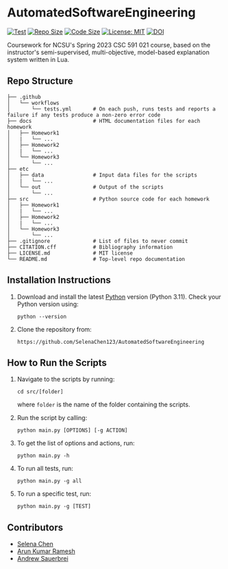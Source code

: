 # AutomatedSoftwareEngineering

[![Test](https://github.com/SelenaChen123/AutomatedSoftwareEngineering/actions/workflows/tests.yml/badge.svg)](https://github.com/SelenaChen123/AutomatedSoftwareEngineering/actions/workflows/tests.yml)
[![Repo Size](https://img.shields.io/github/repo-size/SelenaChen123/AutomatedSoftwareEngineering)](https://github.com/SelenaChen123/AutomatedSoftwareEngineering)
[![Code Size](https://img.shields.io/github/languages/code-size/SelenaChen123/AutomatedSoftwareEngineering)](https://github.com/SelenaChen123/AutomatedSoftwareEngineering)
[![License: MIT](https://img.shields.io/badge/License-MIT-yellow.svg)](https://opensource.org/licenses/MIT)
[![DOI](https://zenodo.org/badge/589330639.svg)](https://zenodo.org/badge/latestdoi/589330639)

Coursework for NCSU's Spring 2023 CSC 591 021 course, based on the instructor's semi-supervised, multi-objective, model-based explanation system written in Lua.

## Repo Structure

```
├── .github
│   └── workflows
│       └── tests.yml       # On each push, runs tests and reports a failure if any tests produce a non-zero error code
├── docs                    # HTML documentation files for each homework
│   ├── Homework1
│   |   └── ...
│   ├── Homework2
│   |   └── ...
│   └── Homework3
│       └── ...
├── etc
│   ├── data                # Input data files for the scripts
│   |   └── ...
│   └── out                 # Output of the scripts
│       └── ...
├── src                     # Python source code for each homework
│   ├── Homework1
│   |   └── ...
│   ├── Homework2
│   |   └── ...
│   └── Homework3
│       └── ...
├── .gitignore              # List of files to never commit
├── CITATION.cff            # Bibliography information
├── LICENSE.md              # MIT license
└── README.md               # Top-level repo documentation

```

## Installation Instructions

1. Download and install the latest [Python](https://www.python.org/downloads/) version (Python 3.11). Check your Python version using: 

    `python --version`

2. Clone the repository from:

    `https://github.com/SelenaChen123/AutomatedSoftwareEngineering`

## How to Run the Scripts

1. Navigate to the scripts by running:

    `cd src/[folder]`

    where `folder` is the name of the folder containing the scripts.

2. Run the script by calling:
  
    `python main.py [OPTIONS] [-g ACTION]`

3. To get the list of options and actions, run:
   
    `python main.py -h`
  
4. To run all tests, run:
  
   `python main.py -g all`

5. To run a specific test, run:
  
   `python main.py -g [TEST]`

## Contributors

- <a href="https://github.com/SelenaChen123" target="_blank">Selena Chen</a>
- <a href="https://github.com/Arun152k" target="_blank">Arun Kumar Ramesh</a>
- <a href="https://github.com/amsauerb" target="_blank">Andrew Sauerbrei</a>
